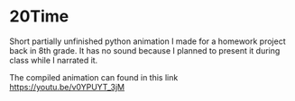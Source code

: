 # 20Time

Short partially unfinished python animation I made for a homework project back in 8th grade. 
It has no sound because I planned to present it during class while I narrated it.

The compiled animation can found in this link https://youtu.be/v0YPUYT_3jM 
